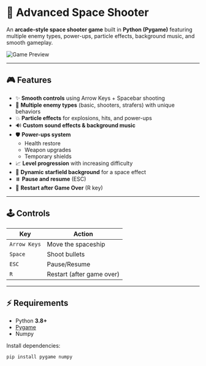 # 🚀 Advanced Space Shooter

An **arcade-style space shooter game** built in **Python (Pygame)** featuring multiple enemy types, power-ups, particle effects, background music, and smooth gameplay.  

![Game Preview](preview.png) <!-- (Optional: Add screenshot/gif of gameplay) -->

---

## 🎮 Features
- ✨ **Smooth controls** using Arrow Keys + Spacebar shooting  
- 👾 **Multiple enemy types** (basic, shooters, strafers) with unique behaviors  
- 💥 **Particle effects** for explosions, hits, and power-ups  
- 🔊 **Custom sound effects & background music**  
- 🛡️ **Power-ups system**  
  - Health restore  
  - Weapon upgrades  
  - Temporary shields  
- 📈 **Level progression** with increasing difficulty  
- 🎨 **Dynamic starfield background** for a space effect  
- ⏸️ **Pause and resume** (ESC)  
- 🔁 **Restart after Game Over** (R key)

---

## 🕹️ Controls
| Key | Action |
|-----|--------|
| `Arrow Keys` | Move the spaceship |
| `Space` | Shoot bullets |
| `ESC` | Pause/Resume |
| `R` | Restart (after game over) |

---

## ⚡ Requirements
- Python **3.8+**
- [Pygame](https://www.pygame.org/)  
- Numpy

Install dependencies:
```bash
pip install pygame numpy

